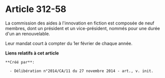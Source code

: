 # Article 312-58

La commission des aides à l'innovation en fiction est composée de neuf membres, dont un président et un vice-président,
nommés pour une durée d'un an renouvelable. 

Leur mandat court à compter du 1er février de chaque année.

**Liens relatifs à cet article**

	**Créé par**:

	  - Délibération n°2014/CA/11 du 27 novembre 2014 - art., v. init.
